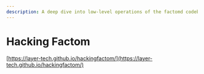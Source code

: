 ```yaml
---
description: A deep dive into low-level operations of the factomd codebase.
---
```


# Hacking Factom

[https://layer-tech.github.io/hackingfactom/](https://layer-tech.github.io/hackingfactom/)

